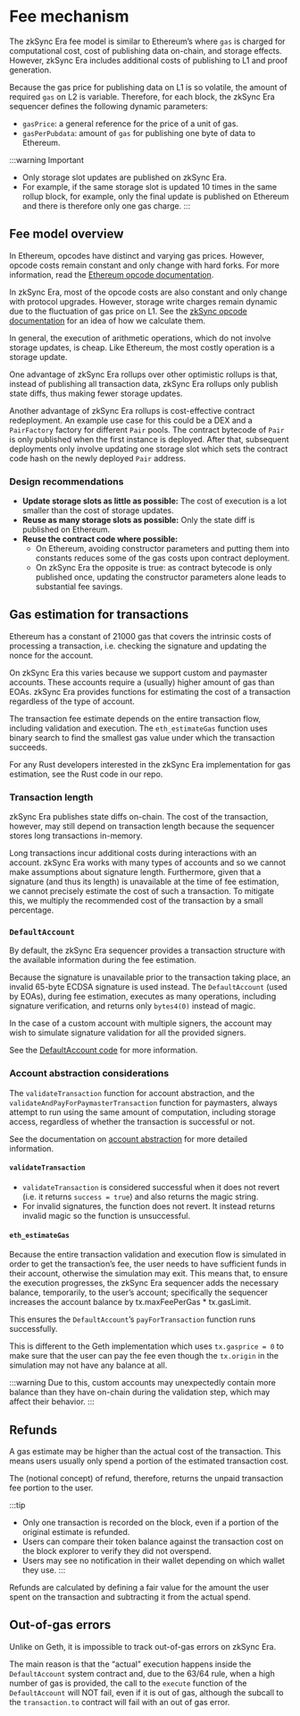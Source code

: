 
# Fee mechanism

The zkSync Era fee model is similar to Ethereum’s where `gas` is charged for computational cost, cost of publishing data on-chain, and storage effects. However, zkSync Era includes additional costs of publishing to L1 and proof generation.

Because the gas price for publishing data on L1 is so volatile, the amount of required `gas` on L2 is variable. 
Therefore, for each block, the zkSync Era sequencer defines the following dynamic parameters:

- `gasPrice`: a general reference for the price of a unit of gas.
- `gasPerPubdata`: amount of `gas` for publishing one byte of data to Ethereum.

:::warning Important
- Only storage slot updates are published on zkSync Era. 
- For example, if the same storage slot is updated 10 times in the same rollup block, for example, only the final update is published on Ethereum and there is therefore only one gas charge.
:::

## Fee model overview

In Ethereum, opcodes have distinct and varying gas prices. However, opcode costs remain constant and only change with hard forks. For more information, read the [Ethereum opcode documentation](https://ethereum.org/en/developers/docs/evm/opcodes/).

In zkSync Era, most of the opcode costs are also constant and only change with protocol upgrades. However, storage write charges remain dynamic due to the fluctuation of gas price on L1. See the [zkSync opcode documentation](https://github.com/matter-labs/era-zkevm_opcode_defs/blob/9307543b9ca51bd80d4f5c85d6eb80efd8b19bb2/src/lib.rs#L227) for an idea of how we calculate them.

In general, the execution of arithmetic operations, which do not involve storage updates, is cheap. Like Ethereum, the most costly operation is a storage update.

One advantage of zkSync Era rollups over other optimistic rollups is that, instead of publishing all transaction data, zkSync Era rollups only publish state diffs, thus making fewer storage updates.

Another advantage of zkSync Era rollups is cost-effective contract redeployment. An example use case for this could be a DEX and a `PairFactory` factory for different `Pair` pools. The contract bytecode of `Pair` is only published when the first instance is deployed. After that, subsequent deployments only involve updating one storage slot which sets the contract code hash on the newly deployed `Pair` address.

### Design recommendations

- **Update storage slots as little as possible:** The cost of execution is a lot smaller than the cost of storage updates.
- **Reuse as many storage slots as possible:** Only the state diff is published on Ethereum.
- **Reuse the contract code where possible:**
	 - On Ethereum, avoiding constructor parameters and putting them into constants reduces some of the gas costs upon contract deployment.
	 - On zkSync Era the opposite is true: as contract bytecode is only published once, updating the constructor parameters alone leads to substantial fee savings.

## Gas estimation for transactions

Ethereum has a constant of 21000 gas that covers the intrinsic costs of processing a transaction, i.e. checking the signature and updating the nonce for the account.

On zkSync Era this varies because we support custom and paymaster accounts. These accounts require a (usually) higher amount of gas than EOAs. zkSync Era provides functions for estimating the cost of a transaction regardless of the type of account.

The transaction fee estimate depends on the entire transaction flow, including validation and execution. The `eth_estimateGas` function uses binary search to find the smallest gas value under which the transaction succeeds.

For any Rust developers interested in the zkSync Era implementation for gas estimation, see the Rust code in our repo.

### Transaction length

zkSync Era publishes state diffs on-chain. The cost of the transaction, however, may still depend on transaction length because the sequencer stores long transactions in-memory.

Long transactions incur additional costs during interactions with an account. zkSync Era works with many types of accounts and so we cannot make assumptions about signature length. Furthermore, given that a signature (and thus its length) is unavailable at the time of fee estimation, we cannot precisely estimate the cost of such a transaction. To mitigate this, we multiply the recommended cost of the transaction by a small percentage.

### `DefaultAccount`

By default, the zkSync Era sequencer provides a transaction structure with the available information during the fee estimation.

Because the signature is unavailable prior to the transaction taking place, an invalid 65-byte ECDSA signature is used instead. The `DefaultAccount` (used by EOAs), during fee estimation, executes as many operations, including signature verification, and returns only `bytes4(0)` instead of magic.

In the case of a custom account with multiple signers, the account may wish to simulate signature validation for all the provided signers.

See the [DefaultAccount code](https://github.com/matter-labs/era-system-contracts/blob/main/contracts/DefaultAccount.sol) for more information.

### Account abstraction considerations

The `validateTransaction` function for account abstraction, and the `validateAndPayForPaymasterTransaction` function for paymasters, always attempt to run using the same amount of computation, including storage access, regardless of whether the transaction is successful or not.

See the documentation on [account abstraction](../../developer-guides/aa.md) for more detailed information.

#### `validateTransaction`

- `validateTransaction` is considered successful when it does not revert (i.e. it returns `success = true`) and also returns the magic string.
- For invalid signatures, the function does not revert. It instead returns invalid magic so the function is unsuccessful.

#### `eth_estimateGas`

Because the entire transaction validation and execution flow is simulated in order to get the transaction’s fee, the user needs to have sufficient funds in their account, otherwise the simulation may exit. This means that, to ensure the execution progresses, the zkSync Era sequencer adds the necessary balance, temporarily, to the user’s account; specifically the sequencer increases the account balance by tx.maxFeePerGas * tx.gasLimit.

This ensures the `DefaultAccount`’s `payForTransaction` function runs successfully.

This is different to the Geth implementation which uses `tx.gasprice = 0` to make sure that the user can pay the fee even though the `tx.origin` in the simulation may not have any balance at all.

:::warning
Due to this, custom accounts may unexpectedly contain more balance than they have on-chain during the validation step, which may affect their behavior.
:::

## Refunds

A gas estimate may be higher than the actual cost of the transaction. This means users usually only spend a portion of the estimated transaction cost.

The (notional concept) of refund, therefore, returns the unpaid transaction fee portion to the user.

:::tip
- Only one transaction is recorded on the block, even if a portion of the original estimate is refunded.
- Users can compare their token balance against the transaction cost on the block explorer to verify they did not overspend.
- Users may see no notification in their wallet depending on which wallet they use.
:::

Refunds are calculated by defining a fair value for the amount the user spent on the transaction and subtracting it from the actual spend.

## Out-of-gas errors

Unlike on Geth, it is impossible to track out-of-gas errors on zkSync Era. 

The main reason is that the “actual” execution happens inside the `DefaultAccount` system contract and, due to the 63/64 rule, when a high number of gas is provided, the call to the `execute` function of the `DefaultAccount` will NOT fail, even if it is out of gas, although the subcall to the `transaction.to` contract will fail with an out of gas error.